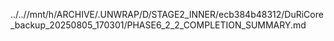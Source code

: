 ../..//mnt/h/ARCHIVE/.UNWRAP/D/STAGE2_INNER/ecb384b48312/DuRiCore_backup_20250805_170301/PHASE6_2_2_COMPLETION_SUMMARY.md